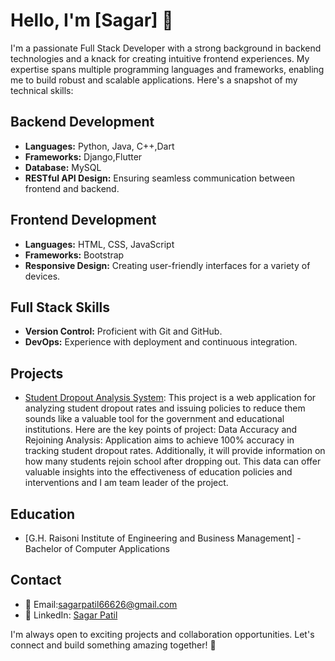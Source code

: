 # Hello, I'm [Sagar] 👋

I'm a passionate Full Stack Developer with a strong background in backend technologies and a knack for creating intuitive frontend experiences. My expertise spans multiple programming languages and frameworks, enabling me to build robust and scalable applications. Here's a snapshot of my technical skills:

## Backend Development
- **Languages:** Python, Java, C++,Dart
- **Frameworks:** Django,Flutter
- **Database:** MySQL
- **RESTful API Design:** Ensuring seamless communication between frontend and backend.

## Frontend Development
- **Languages:** HTML, CSS, JavaScript
- **Frameworks:** Bootstrap
- **Responsive Design:** Creating user-friendly interfaces for a variety of devices.

## Full Stack Skills
- **Version Control:** Proficient with Git and GitHub.
- **DevOps:** Experience with deployment and continuous integration.

## Projects
- [Student Dropout Analysis System](https://github.com/Sagar-vpatil/Students_Dropout): This project is a web application for analyzing student dropout rates and issuing policies to reduce them sounds like a valuable tool for the government and educational institutions. Here are the key points of project: Data Accuracy and Rejoining Analysis: Application aims to achieve 100% accuracy in tracking student dropout rates. Additionally, it will provide information on how many students rejoin school after dropping out. This data can offer valuable insights into the effectiveness of education policies and interventions and I am team leader of the project.


## Education
- [G.H. Raisoni Institute of Engineering and Business Management] - Bachelor of Computer  Applications

## Contact
- 📧 Email:sagarpatil66626@gmail.com
- 💼 LinkedIn: [Sagar Patil](https://www.linkedin.com/in/sagar-patil-399a901aa/)


I'm always open to exciting projects and collaboration opportunities. Let's connect and build something amazing together! 🚀
